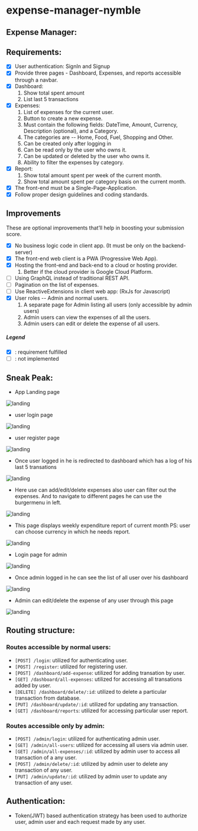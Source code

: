 # expense-manager-nymble

## Expense Manager: 
## Requirements:

- [x] User authentication: SignIn and Signup
- [x] Provide three pages - Dashboard, Expenses, and reports accessible through a navbar.
- [x] Dashboard:
    1. Show total spent amount
    2. List last 5 transactions
- [x] Expenses:
    1. List of expenses for the current user.
    2. Button to create a new expense.
    3. Must contain the following fields: DateTime, Amount, Currency, Description (optional), and a Category.
    4. The categories are -- Home, Food, Fuel, Shopping and Other.
    5. Can be created only after logging in
    6. Can be read only by the user who owns it.
    7. Can be updated or deleted by the user who owns it.
    8. Ability to filter the expenses by category.
- [x] Report:
    1. Show total amount spent per week of the current month.
    2. Show total amount spent per category basis on the current month.
- [x] The front-end must be a Single-Page-Application.
- [x] Follow proper design guidelines and coding standards.

## Improvements

These are optional improvements that’ll help in boosting your submission score.

- [x] No business logic code in client app. (It must be only on the backend-server)
- [x] The front-end web client is a PWA (Progressive Web App).
- [x] Hosting the front-end and back-end to a cloud or hosting provider.
    1. Better if the cloud provider is Google Cloud Platform.
- [ ] Using GraphQL instead of traditional REST API.
- [ ] Pagination on the list of expenses.
- [ ] Use ReactiveExtensions in client web app: (RxJs for Javascript)
- [x] User roles -- Admin and normal users.
    1. A separate page for Admin listing all users (only accessible by admin users)
    2. Admin users can view the expenses of all the users.
    3. Admin users can edit or delete the expense of all users.
    
##### Legend 
- [x] : requirement fulfilled
- [ ] : not implemented

## Sneak Peak: 
- App Landing page
<img src="images/landing.png" alt="landing" />

- user login page
<img src="images/user-login.png" alt="landing" />

- user register page
<img src="images/user-register.png" alt="landing" />

- Once user logged in he is redirected to dashboard which has a log of his last 5 transations 
<img src="images/user-dashboard.png" alt="landing" />

- Here use can add/edit/delete expenses also user can filter out the expenses. And to navigate to different pages he can use the burgermenu in left.
<img src="images/user-expenses.png" alt="landing" />

- This page displays weekly expenditure report of current month PS: user can choose currency in which he needs report.
<img src="images/user-report.png" alt="landing" />

- Login page for admin
<img src="images/admin-login.png" alt="landing" />

- Once admin logged in he can see the list of all user over his dashboard
<img src="images/admin-dashboard.png" alt="landing" />

- Admin can edit/delete the expense of any user through this page
<img src="images/admin-user-expense.png" alt="landing" />

## Routing structure:

### Routes accessible by normal users:

- `[POST] /login`: utilized for authenticating user.
- `[POST] /register`: utilized for registering user.
- `[POST] /dashboard/add-expense`: utilized for adding transation by user.
- `[GET] /dashboard/all-expenses`: utilized for accessing all transations added by user.
- `[DELETE] /dashboard/delete/:id`: utilized to delete a particular transaction from database.
- `[PUT] /dashboard/update/:id`: utilized for updating any transaction.
- `[GET] /dashboard/reports`: utilized for accessing particular user report.

### Routes accessible only by admin:

- `[POST] /admin/login`: utilized for authenticating admin user.
- `[GET] /admin/all-users`: utilized for accessing all users via admin user.
- `[GET] /admin/all-expenses/:id`: utilized by admin user to access all transaction of a any user.
- `[POST] /admin/delete/:id`: utilized by admin user to delete any transaction of any user.
- `[PUT] /admin/update/:id`: utilized by admin user to update any transaction of any user.

## Authentication:

- Token(JWT) based authentication strategy has been used to authorize user, admin user and each request made by any user. 
